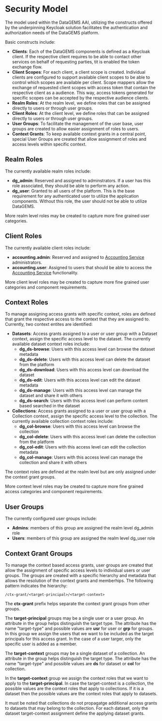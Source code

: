 # Security Model

The model used within the DataGEMS AAI, utilizing the constructs offered by the underpinning Keycloak solution facilitates the authentication and authorization needs of the DataGEMS platform.

Basic constructs include:

* **Clients**: Each of the DataGEMS components is defined as a Keycloak client. If the respective client requires to be able to contact other services on behalf of requesting parties, tit is enabled the token exchange flow.
* **Client Scopes**: For each client, a client scope is created. Individual clients are configured to support available client scopes to be able to control which scopes are available per client. Scope mappers allow the exchange of requested client scopes with access token that contain the respective client as a audience. This way, access tokens generated for specific scopes can be accepted by the respective audience clients.
* **Realm Roles**: At the realm level, we define roles that can be assigned directly to users or through user groups.
* **Client Roles**: At the client level, we define roles that can be assigned directly to users or through user groups.
* **User Groups**: To facilitate the management of the user base, user groups are created to allow easier assignment of roles to users.
* **Context Grants**: To keep available context grants in a central point, special User Groups are created that allow assignment of roles and access levels within specific context.

## Realm Roles

The currently available realm roles include:

* **dg_admin**: Reserved and assigned to adminstrators. If a user has this role associated, they should be able to perform any action.
* **dg_user**: Granted to all users of the platform. This is the base requirement for any authenticated user to utilize the application components. Without this role, the user should not be able to utilize DataGEMS.

More realm level roles may be created to capture more fine grained user categories.

## Client Roles

The currently available client roles include:

* **accounting.admin**: Reserved and assigned to [Accounting Service](https://datagems-eosc.github.io/dg-accounting/) administrators.
* **accounting.user**: Assigned to users that should be able to access the [Accounting Service](https://datagems-eosc.github.io/dg-accounting/) functionality.

More client level roles may be created to capture more fine grained user categories and component requirements.

## Context Roles

To manage assigning access grants with specific context, roles are defined that grant the respective access to the context that they are assigned to. Currently, two context entites are identified:

* **Datasets**: Access grants assigned to a user or user group with a Dataset context, assign the specific access level to the dataset. The currently available dataset context roles include:
    * **dg_ds-browse**: Users with this access level can browse the dataset metadata
    * **dg_ds-delete**: Users with this access level can delete the dataset from the platform
    * **dg_ds-download**: Users with this access level can download the dataset
    * **dg_ds-edit**: Users with this access level can edit the dataset metadata
    * **dg_ds-manage**: Users with this access level can manage the dataset and share it with others
    * **dg_ds-search**: Users with this access level can perform content based searched in the dataset
* **Collections**: Access grants assigned to a user or user group with a Collection context, assign the specific access level to the collection. The currently available collection context roles include:
    * **dg_col-browse**: Users with this access level can browse the collection
    * **dg_col-delete**: Users with this access level can delete the collection from the platform
    * **dg_col-edit**: Users with this access level can edit the collection metadata
    * **dg_col-manage**: Users with this access level can manage the collection and share it with others

The context roles are defined at the realm level but are only assigned under the context grant groups.

More context level roles may be created to capture more fine grained access categories and component requirements.

## User Groups

The currently configured user groups include:

* **Admins**: members of this group are assigned the realm level dg_admin role
* **Users**: members of this group are assigned the realm level dg_user role

## Context Grant Groups

To manage the context based access grants, user groups are created that allow the assignment of specific access levels to individual users or user groups. The groups are created with a specific hierarchy and metadata that allows the resolution of the context grants and memberhips. The following pattern indicates the hierarchy:

```text
/ctx-grant/<target-principal>/<target-context>
```

The **ctx-grant** prefix helps separate the context grant groups from other groups.

The **target-principal** groups may be a single user or a user group. An attribute in the group helps distinguish the target type. The attribute has the name "target-type" and possible values are **usr** for user or **grp** for groups. In this group we assign the users that we want to be included as the target principals for this access grant. In the case of a user targer, only the specific user is added as a member.

The **target-context** groups may be a single dataset of a collection. An attribute in the group helps distinguish the target type. The attribute has the name "target-type" and possible values are **ds** for dataset or **col** for collection.

In the **target-context** group we assign the context roles that we want to apply to the **target-principal**. In case the target-context is a collection, the possible values are the context roles that apply to collections. If it is a dataset then the possible values are the context roles that apply to datasets.

It must be noted that collections do not propagatge additional access grants to datasets that may belong to the collection. For each dataset, only the dataset target-context assignment define the applying dataset grants.
